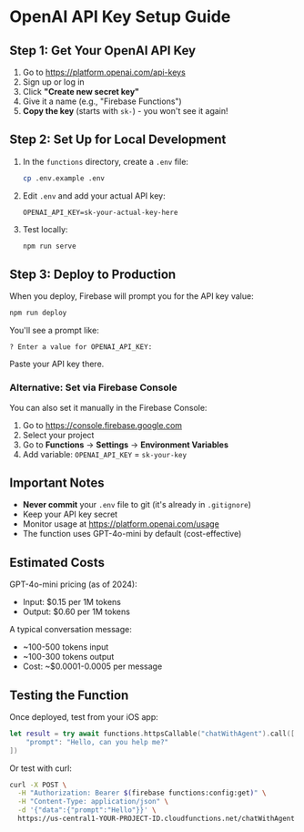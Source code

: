 # OpenAI API Key Setup Guide

## Step 1: Get Your OpenAI API Key

1. Go to https://platform.openai.com/api-keys
2. Sign up or log in
3. Click **"Create new secret key"**
4. Give it a name (e.g., "Firebase Functions")
5. **Copy the key** (starts with `sk-`) - you won't see it again!

## Step 2: Set Up for Local Development

1. In the `functions` directory, create a `.env` file:
   ```bash
   cp .env.example .env
   ```

2. Edit `.env` and add your actual API key:
   ```
   OPENAI_API_KEY=sk-your-actual-key-here
   ```

3. Test locally:
   ```bash
   npm run serve
   ```

## Step 3: Deploy to Production

When you deploy, Firebase will prompt you for the API key value:

```bash
npm run deploy
```

You'll see a prompt like:
```
? Enter a value for OPENAI_API_KEY:
```

Paste your API key there.

### Alternative: Set via Firebase Console

You can also set it manually in the Firebase Console:

1. Go to https://console.firebase.google.com
2. Select your project
3. Go to **Functions** → **Settings** → **Environment Variables**
4. Add variable: `OPENAI_API_KEY` = `sk-your-key`

## Important Notes

- **Never commit** your `.env` file to git (it's already in `.gitignore`)
- Keep your API key secret
- Monitor usage at https://platform.openai.com/usage
- The function uses GPT-4o-mini by default (cost-effective)

## Estimated Costs

GPT-4o-mini pricing (as of 2024):
- Input: $0.15 per 1M tokens
- Output: $0.60 per 1M tokens

A typical conversation message:
- ~100-500 tokens input
- ~100-300 tokens output
- Cost: ~$0.0001-0.0005 per message

## Testing the Function

Once deployed, test from your iOS app:

```swift
let result = try await functions.httpsCallable("chatWithAgent").call([
    "prompt": "Hello, can you help me?"
])
```

Or test with curl:
```bash
curl -X POST \
  -H "Authorization: Bearer $(firebase functions:config:get)" \
  -H "Content-Type: application/json" \
  -d '{"data":{"prompt":"Hello"}}' \
  https://us-central1-YOUR-PROJECT-ID.cloudfunctions.net/chatWithAgent
```
